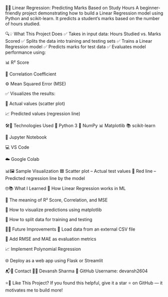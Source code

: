 📘✨ Linear Regression: Predicting Marks Based on Study Hours
A beginner-friendly project demonstrating how to build a Linear Regression model using Python and scikit-learn. It predicts a student’s marks based on the number of hours studied.

🔍💡 What This Project Does
✅ Takes in input data: Hours Studied vs. Marks Scored
✅ Splits the data into training and testing sets
✅ Trains a Linear Regression model
✅ Predicts marks for test data
✅ Evaluates model performance using:

📊 R² Score

🔗 Correlation Coefficient

⚙️ Mean Squared Error (MSE)

✅ Visualizes the results:

🎯 Actual values (scatter plot)

📈 Predicted values (regression line)

🛠️🧰 Technologies Used
🐍 Python 3
🔢 NumPy
📊 Matplotlib
📚 scikit-learn

🧪 Jupyter Notebook

💻 VS Code

☁️ Google Colab

📊🖼️ Sample Visualization
🟦 Scatter plot – Actual test values
🔴 Red line – Predicted regression line by the model

🤓📚 What I Learned
📌 How Linear Regression works in ML

📌 The meaning of R² Score, Correlation, and MSE

📌 How to visualize predictions using matplotlib

📌 How to split data for training and testing

🚀🔮 Future Improvements
📂 Load data from an external CSV file

📐 Add RMSE and MAE as evaluation metrics

📈 Implement Polynomial Regression

🌐 Deploy as a web app using Flask or Streamlit

📬👤 Contact
👨‍💻 Devansh Sharma
🔧 GitHub Username: devansh2604

⭐🌟 Like This Project?
If you found this helpful, give it a star ⭐ on GitHub — it motivates me to build more!
